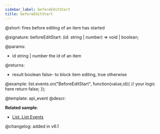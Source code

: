 ```yaml
---
sidebar_label: beforeEditStart
title: beforeEditStart
---          
```


@short: fires before editing of an item has started

@signature: beforeEditStart: (id: string | number) => void | boolean;
	
@params:
- id		string | number		the id of an item

@returns:
- result		boolean		false- to block item editing, true otherwise

@example:
list.events.on("BeforeEditStart", function(value,id){
	// your logic here
    return false;
});


@template:	api_event
@descr:



**Related sample**:
- [List. List Events](https://snippet.dhtmlx.com/iwt1yd61)

@changelog: added in v6.1

